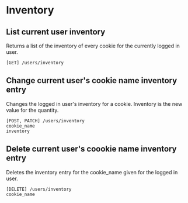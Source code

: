 # Inventory
## List current user inventory
Returns a list of the inventory of every cookie for the currently logged in user.
```
[GET] /users/inventory
```
## Change current user's cookie name inventory entry
Changes the logged in user's inventory for a cookie. Inventory is the new value for the quantity.
```
[POST, PATCH] /users/inventory
cookie_name
inventory
```
## Delete current user's coookie name inventory entry
Deletes the inventory entry for the cookie_name given for the logged in user.
```
[DELETE] /users/inventory
cookie_name
```